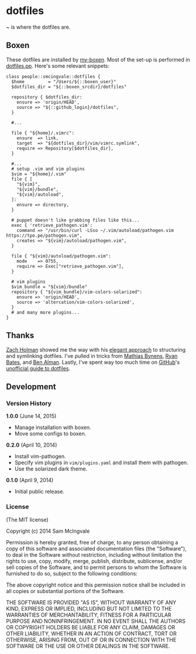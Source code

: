 # dotfiles #

~ is where the dotfiles are.

## Boxen ##

These dotfiles are installed by [my-boxen](https://github.com/smcingvale/my-boxen).  Most of the set-up is performed in [dotfiles.pp](https://github.com/smcingvale/my-boxen/blob/master/modules/people/manifests/smcingvale/dotfiles.pp).  Here's some relevant snippets:

```Puppet
class people::smcingvale::dotfiles {
  $home         = "/Users/${::boxen_user}"
  $dotfiles_dir = "${::boxen_srcdir}/dotfiles"

  repository { $dotfiles_dir:
    ensure => 'origin/HEAD',
    source => "${::github_login}/dotfiles",
  }

  #...

  file { "${home}/.vimrc":
    ensure  => link,
    target  => "${dotfiles_dir}/vim/vimrc.symlink",
    require => Repository[$dotfiles_dir],
  }

  #...
  # setup .vim and vim plugins
  $vim = "${home}/.vim"
  file { [
    "${vim}",
    "${vim}/bundle",
    "${vim}/autoload",
  ]:
    ensure => directory,
  }

  # puppet doesn't like grabbing files like this...
  exec { 'retrieve_pathogen.vim':
    command => "/usr/bin/curl -LSso ~/.vim/autoload/pathogen.vim https://tpo.pe/pathogen.vim",
    creates => "${vim}/autoload/pathogen.vim",
  }

  file { "${vim}/autoload/pathogen.vim":
    mode    => 0755,
    require => Exec["retrieve_pathogen.vim"],
  }

  # vim plugins
  $vim_bundle = "${vim}/bundle"
  repository { "${vim_bundle}/vim-colors-solarized":
    ensure => 'origin/HEAD',
    source => 'altercation/vim-colors-solarized',
  }
  # and many more plugins...
}
```
## Thanks ##
[Zach Holman](http://zachholman.com/) showed me the way with his [elegant approach](https://github.com/holman/dotfiles) to structuring and symlinking dotfiles.  I've pulled in tricks from [Mathias Bynens](https://github.com/mathiasbynens/dotfiles), [Ryan Bates](https://github.com/ryanb/dotfiles), and [Ben Alman](https://github.com/cowboy/dotfiles).  Lastly, I've spent way too much time on [GitHub](http://github.com)'s [unofficial guide to dotfiles](http://dotfiles.github.io/).

## Development ##

### Version History ###

**1.0.0** (June 14, 2015)

* Manage installation with boxen.
* Move some configs to boxen.

**0.2.0** (April 10, 2014)

* Install vim-pathogen.
* Specify vim plugins in `vim/plugins.yaml`  and install them with pathogen.
* Use the solarized dark theme.

**0.1.0** (April 9, 2014)

* Initial public release.

### License ###

(The MIT license)

Copyright (c) 2014 Sam McIngvale

Permission is hereby granted, free of charge, to any person obtaining
a copy of this software and associated documentation files (the
"Software"), to deal in the Software without restriction, including
without limitation the rights to use, copy, modify, merge, publish,
distribute, sublicense, and/or sell copies of the Software, and to
permit persons to whom the Software is furnished to do so, subject to
the following conditions:

The above copyright notice and this permission notice shall be
included in all copies or substantial portions of the Software.

THE SOFTWARE IS PROVIDED "AS IS", WITHOUT WARRANTY OF ANY KIND,
EXPRESS OR IMPLIED, INCLUDING BUT NOT LIMITED TO THE WARRANTIES OF
MERCHANTABILITY, FITNESS FOR A PARTICULAR PURPOSE AND
NONINFRINGEMENT. IN NO EVENT SHALL THE AUTHORS OR COPYRIGHT HOLDERS BE
LIABLE FOR ANY CLAIM, DAMAGES OR OTHER LIABILITY, WHETHER IN AN ACTION
OF CONTRACT, TORT OR OTHERWISE, ARISING FROM, OUT OF OR IN CONNECTION
WITH THE SOFTWARE OR THE USE OR OTHER DEALINGS IN THE SOFTWARE.
